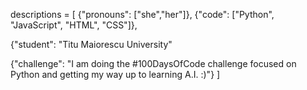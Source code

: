 descriptions = [
  {"pronouns": ["she","her"]},
  {"code": ["Python", "JavaScript", "HTML", "CSS"]},
  
  {"student": "Titu Maiorescu University"
  
  {"challenge": "I am doing the #100DaysOfCode challenge focused on Python and getting my way up to learning A.I. :)"}
]
<!---
camys1/camys1 is a ✨ special ✨ repository because its `README.md` (this file) appears on your GitHub profile.
You can click the Preview link to take a look at your changes.
--->
